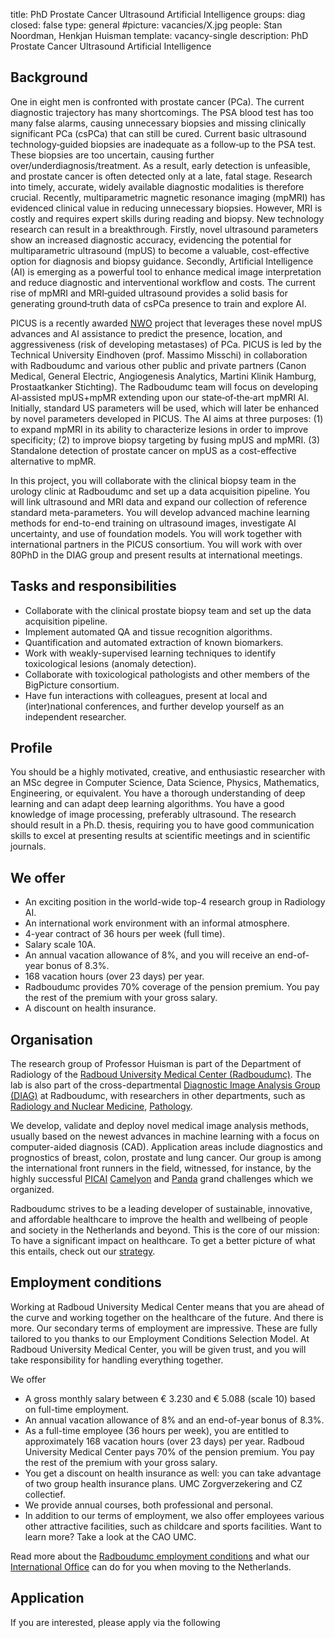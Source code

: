title: PhD Prostate Cancer Ultrasound Artificial Intelligence
groups: diag
closed: false
type: general
#picture: vacancies/X.jpg
people: Stan Noordman, Henkjan Huisman
template: vacancy-single
description: PhD Prostate Cancer Ultrasound Artificial Intelligence

## Background
One in eight men is confronted with prostate cancer (PCa). The current diagnostic trajectory has many shortcomings. The PSA blood test has too many false alarms, causing unnecessary biopsies and missing clinically significant PCa (csPCa) that can still be cured. Current basic ultrasound technology‐guided biopsies are inadequate as a follow‐up to the PSA test. These biopsies are too uncertain, causing further over/underdiagnosis/treatment. As a result, early detection is unfeasible, and prostate cancer is often detected only at a late, fatal stage. Research into timely, accurate, widely available diagnostic modalities is therefore crucial. Recently, multiparametric magnetic resonance imaging (mpMRI) has evidenced clinical value in reducing unnecessary biopsies. However, MRI is costly and requires expert skills during reading and biopsy. New technology research can result in a breakthrough. Firstly, novel ultrasound parameters show an increased diagnostic accuracy, evidencing the potential for multiparametric ultrasound (mpUS) to become a valuable, cost-effective option for diagnosis and biopsy guidance. Secondly, Artificial Intelligence (AI) is emerging as a powerful tool to enhance medical image interpretation and reduce diagnostic and interventional workflow and costs. The current rise of mpMRI and MRI‐guided ultrasound provides a solid basis for generating ground‐truth data of csPCa presence to train and explore AI. 

PICUS is a recently awarded [NWO](www.nwo.nl) project that leverages these novel mpUS advances and AI assistance to predict the presence, location, and aggressiveness (risk of developing metastases) of PCa. PICUS is led by the Technical University Eindhoven (prof. Massimo Misschi) in collaboration with Radboudumc and various other public and private partners (Canon Medical, General Electric, Angiogenesis Analytics, Martini Klinik Hamburg, Prostaatkanker Stichting). The Radboudumc team will focus on developing AI‐assisted mpUS+mpMR extending upon our state‐of‐the‐art mpMRI AI. Initially, standard US parameters will be used, which will later be enhanced by novel parameters developed in PICUS. The AI aims at three purposes: (1) to expand mpMRI in its
ability to characterize lesions in order to improve specificity; (2) to improve biopsy targeting by fusing mpUS and mpMRI. (3) Standalone detection of prostate cancer on mpUS as a cost-effective alternative to mpMR.

In this project, you will collaborate with the clinical biopsy team in the urology clinic at Radboudumc and set up a data acquisition pipeline. You will link ultrasound and MRI data and expand our collection of reference standard meta-parameters. You will develop advanced machine learning methods for end-to-end training on ultrasound images, investigate AI uncertainty, and use of foundation models. You will work together with international partners in the PICUS consortium. You will work with over 80PhD in the DIAG group and present results at international meetings.

## Tasks and responsibilities
- Collaborate with the clinical prostate biopsy team and set up the data acquisition pipeline.
- Implement automated QA and tissue recognition algorithms.
- Quantification and automated extraction of known biomarkers.
- Work with weakly-supervised learning techniques to identify toxicological lesions (anomaly detection).
- Collaborate with toxicological pathologists and other members of the BigPicture consortium.
- Have fun interactions with colleagues, present at local and (inter)national conferences, and further develop yourself as an independent researcher.

## Profile
You should be a highly motivated, creative, and enthusiastic researcher with an MSc degree in Computer Science, Data Science, Physics, Mathematics, Engineering, or equivalent. You have a thorough understanding of deep learning and can adapt deep learning algorithms. You have a good knowledge of image processing, preferably ultrasound. The research should result in a Ph.D. thesis, requiring you to have good communication skills to excel at presenting results at scientific meetings and in scientific journals.

## We offer
- An exciting position in the world-wide top-4 research group in Radiology AI.
- An international work environment with an informal atmosphere.
- 4-year contract of 36 hours per week (full time).
- Salary scale 10A.
- An annual vacation allowance of 8%, and you will receive an end-of-year bonus of 8.3%.
- 168 vacation hours (over 23 days) per year.
- Radboudumc provides 70% coverage of the pension premium. You pay the rest of the premium with your gross salary.
- A discount on health insurance.

## Organisation
The research group of Professor Huisman is part of the Department of Radiology of the [Radboud University Medical Center (Radboudumc)](https://www.radboudumc.nl). The lab is also part of the cross-departmental [Diagnostic Image Analysis Group (DIAG)](https://www.diagnijmegen.nl) at Radboudumc, with researchers in other departments, such as [Radiology and Nuclear Medicine](https://www.radboudumc.nl/afdelingen/radiologie-en-nucleaire-geneeskunde), [Pathology](https://www.radboudumc.nl/afdelingen/pathologie).

We develop, validate and deploy novel medical image analysis methods, usually based on the newest advances in machine learning with a focus on computer-aided diagnosis (CAD). Application areas include diagnostics and prognostics of breast, colon, prostate and lung cancer. Our group is among the international front runners in the field, witnessed, for instance, by the highly successful [PICAI](https://pi-cai.grand-challenge.org/) [Camelyon](https://camelyon16.grand-challenge.org/) and [Panda](https://panda.grand-challenge.org/) grand challenges which we organized.

Radboudumc strives to be a leading developer of sustainable, innovative, and affordable healthcare to improve the health and wellbeing of people and society in the Netherlands and beyond. This is the core of our mission: To have a significant impact on healthcare. To get a better picture of what this entails, check out our [strategy](https://www.radboudumc.nl/en/about-radboudumc/our-strategy).

## Employment conditions
Working at Radboud University Medical Center means that you are ahead of the curve and working together on the healthcare of the future. And there is more. Our secondary terms of employment are impressive. These are fully tailored to you thanks to our Employment Conditions Selection Model. At Radboud University Medical Center, you will be given trust, and you will take responsibility for handling everything together.

We offer
- A gross monthly salary between € 3.230 and € 5.088 (scale 10) based on full-time employment.
- An annual vacation allowance of 8% and an end-of-year bonus of 8.3%.
- As a full-time employee (36 hours per week), you are entitled to approximately 168 vacation hours (over 23 days) per year.
Radboud University Medical Center pays 70% of the pension premium. You pay the rest of the premium with your gross salary.
- You get a discount on health insurance as well: you can take advantage of two group health insurance plans. UMC Zorgverzekering and CZ collectief.
- We provide annual courses, both professional and personal.
- In addition to our terms of employment, we also offer employees various other attractive facilities, such as childcare and sports facilities. Want to learn more? Take a look at the CAO UMC.

Read more about the [Radboudumc employment conditions](https://www.radboudumc.nl/en/working-at/what-do-we-offer/terms-and-conditions) and what our [International Office](https://www.radboudumc.nl/en/working-at/international-office) can do for you when moving to the Netherlands.

## Application
If you are interested, please apply via the following
